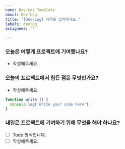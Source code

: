 ```yaml
---
name: Dev-Log Template
about: Dev-Log
title: "[Dev-Log] 제목을 입력하세요."
labels: devlog
assignees: ''

---
```


### 오늘은 어떻게 프로젝트에 기여했나요?
- 작성해주세요.

### 오늘의 프로젝트에서 힘든 점은 무엇인가요?
- 작성해주세요.

```javascript
function write () {
  console.log('Write your code here');
}
```

### 내일은 프로젝트에 기여하기 위해 무엇을 해야 하나요?
 - [ ] Todo 형식입니다.
 - [ ] 작성해주세요.
